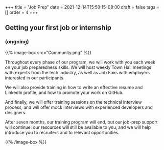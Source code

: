 +++
title = "Job Prep"
date = 2021-12-14T15:50:15-08:00
draft = false
tags = []
order = 4
+++

## Getting your first job or internship

### (ongoing)

{{% image-box src="Community.png" %}}

Throughout every phase of our program, we will work with you each week on your
job preparedness skills.  We will host weekly Town Hall meetings with experts
from the tech industry, as well as Job Fairs with employers interested in our
participants.

We will also provide training in how to write an effective resume and LinkedIn
profile, and how to promote your work on GitHub.

And finally, we will offer training sessions on the technical interview process,
and will offer mock interviews with experienced developers and designers.

After seven months, our training program will end, but our job-prep support will
continue: our resources will still be available to you, and we will help
introduce you to recruiters and to relevant opportunities.

{{% /image-box %}}
